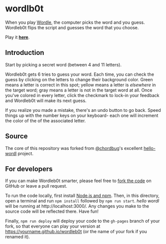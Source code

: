 # wordlb0t

When you play [Wordle](https://www.powerlanguage.co.uk/wordle/), the computer picks the word and you guess. Wordleb0t flips the script and guesses the word that you choose.

Play it [**here**](https://wordleb0t.rslc.us/).

## Introduction

Start by picking a secret word (between 4 and 11 letters).

Wordleb0t gets 6 tries to guess your word. Each time, you can check the guess by clicking on the letters to change their background color. Green means a letter is correct in this spot; yellow means a letter is _elsewhere_ in the target word; gray means a letter is not in the target word at all. Once you've colored in every letter, click the checkmark to lock-in your feedback and Wordleb0t will make its next guess.

If you realize you made a mistake, there's an undo button to go back. Speed things up with the number keys on your keyboard- each one will increment the color of the of the associated letter.

## Source

The core of this repository was forked from [@chordbug](https://twitter.com/chordbug)'s excellent [hello-wordl](https://github.com/lynn/hello-wordl) project.

## For developers

If you can make Wordleb0t smarter, please feel free to [fork the code](https://docs.github.com/en/get-started/quickstart/fork-a-repo) on GitHub or leave a pull request.

To run the code locally, first install [Node.js and npm](https://docs.npmjs.com/downloading-and-installing-node-js-and-npm#using-a-node-version-manager-to-install-nodejs-and-npm). Then, in this directory, open a terminal and run `npm install` followed by `npm run start`. _hello wordl_ will be running at http://localhost:3000/. Any changes you make to the source code will be reflected there. Have fun!

Finally, `npm run deploy` will deploy your code to the `gh-pages` branch of your fork, so that everyone can play your version at https://yourname.github.io/wordleb0t (or the name of your fork if you renamed it).
